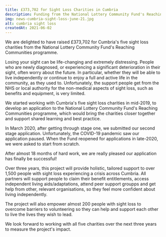 ```yaml
---
title: £373,702 for Sight Loss Charities in Cumbria
description: Funding from the National Lottery Community Fund's Reaching Communities programme will support over 1,500 people with sight loss experiencing a crisis.
img: news-cumbria-sight-loss-june-21.jpg
alt: cumbria sight loss
createdAt: 2021-06-02
---
```


We are delighted to have raised £373,702 for Cumbria's five sight loss charities from the National Lottery Community Fund's Reaching Communities programme.

Losing your sight can be life-changing and extremely distressing. People who are newly diagnosed, or experiencing a significant deterioration in their sight, often worry about the future. In particular, whether they will be able to live independently or continue to enjoy a full and active life in the community, as they used to. Unfortunately, the support people get from the NHS or local authority for the non-medical aspects of sight loss, such as benefits and equipment, is very limited.

We started working with Cumbria's five sight loss charities in mid-2019, to develop an application to the National Lottery Community Fund's Reaching Communities programme, which would bring the charities closer together and support shared learning and best practice.

In March 2020, after getting through stage one, we submitted our second stage application. Unfortunately, the COVID-19 pandemic saw our application paused. When the Fund reopened for applications in late-2020, we were asked to start from scratch.

After almost 18 months of hard work, we are really pleased our application has finally be successful!

Over three years, this project will provide holistic, tailored support to over 1,500 people with sight loss experiencing a crisis across Cumbria. All partners will support people to claim their benefit entitlements, access independent living aids/adaptations, attend peer support groupps and get help from other, relevant organisations, so they feel more confident about living independently.

The project will also empower almost 200 people with sight loss to overcome barriers to volunteering so they can help and support each other to live the lives they wish to lead.

We look forward to working with all five charities over the next three years to measure the project's impact.

